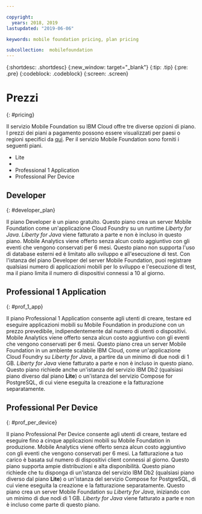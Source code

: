 ```yaml
---

copyright:
  years: 2018, 2019
lastupdated: "2019-06-06"

keywords: mobile foundation pricing, plan pricing

subcollection:  mobilefoundation
---
```


{:shortdesc: .shortdesc}
{:new_window: target="_blank"}
{:tip: .tip}
{:pre: .pre}
{:codeblock: .codeblock}
{:screen: .screen}

# Prezzi
{: #pricing}

Il servizio Mobile Foundation su IBM Cloud offre tre diverse opzioni di piano. I prezzi dei piani a pagamento possono essere visualizzati per paesi o regioni specifici da [qui](https://cloud.ibm.com/catalog/services/mobile-foundation). Per il servizio Mobile Foundation sono forniti i seguenti piani.
* Lite
* 
* Professional 1 Application
* Professional Per Device

## Developer
{: #developer_plan}

Il piano Developer è un piano gratuito. Questo piano crea un server Mobile Foundation come un'applicazione Cloud Foundry su un runtime *Liberty for Java*. *Liberty for Java* viene fatturato a parte e non è incluso in questo piano. Mobile Analytics viene offerto senza alcun costo aggiuntivo con gli eventi che vengono conservati per 6 mesi. Questo piano non supporta l'uso di database esterni ed è limitato allo sviluppo e all'esecuzione di test. Con l'istanza del piano Developer del server Mobile Foundation, puoi registrare qualsiasi numero di applicazioni mobili per lo sviluppo e l'esecuzione di test, ma il piano limita il numero di dispositivi connessi a 10 al giorno.

## Professional 1 Application
{: #prof_1_app}

Il piano Professional 1 Application consente agli utenti di creare, testare ed eseguire applicazioni mobili su Mobile Foundation in produzione con un prezzo prevedibile, indipendentemente dal numero di utenti o dispositivi. Mobile Analytics viene offerto senza alcun costo aggiuntivo con gli eventi che vengono conservati per 6 mesi. Questo piano crea un server Mobile Foundation in un ambiente scalabile IBM Cloud, come un'applicazione Cloud Foundry su *Liberty for Java*, a partire da un minimo di due nodi di 1 GB. *Liberty for Java* viene fatturato a parte e non è incluso in questo piano. Questo piano richiede anche un'istanza del servizio IBM Db2 (qualsiasi piano diverso dal piano **Lite**) o un'istanza del servizio Compose for PostgreSQL, di cui viene eseguita la creazione e la fatturazione separatamente.

## Professional Per Device
{: #prof_per_device}

Il piano Professional Per Device consente agli utenti di creare, testare ed eseguire fino a cinque applicazioni mobili su Mobile Foundation in produzione. Mobile Analytics viene offerto senza alcun costo aggiuntivo con gli eventi che vengono conservati per 6 mesi. La fatturazione a tuo carico è basata sul numero di dispositivi client connessi al giorno. Questo piano supporta ampie distribuzioni e alta disponibilità. Questo piano richiede che tu disponga di un'istanza del servizio IBM Db2 (qualsiasi piano diverso dal piano **Lite**) o un'istanza del servizio Compose for PostgreSQL, di cui viene eseguita la creazione e la fatturazione separatamente. Questo piano crea un server Mobile Foundation su *Liberty for Java*, iniziando con un minimo di due nodi di 1 GB. *Liberty for Java* viene fatturato a parte e non è incluso come parte di questo piano.
